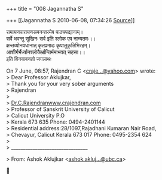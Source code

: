 +++
title = "008 Jagannatha S"

+++
[[Jagannatha S	2010-06-08, 07:34:26 [Source](https://groups.google.com/g/bvparishat/c/mTIwMgCDm6g)]]



रामायणपारायणसमनन्तरमेव पाठ्यपद्यानाम्।  
सर्वे भवन्तु सुखिनः सर्व इति श्लोक एष नान्यतमः।।  
क्षन्तव्योनवधानात् कृतप्रमादः कृपालुकृतिभिरहम्।  
आशीर्गर्भैर्ध्यानश्लोकैर्भ्रान्तिर्ममाभवत् सहसा।।  
इति विनयावनतो जगन्नाथः

  
On 7 June, 08:57, Rajendran C \<[craje...@yahoo.com]()\> wrote:  
\> Dear Professor Aklujkar,  
\> Thank you for your very sober arguments  
\> Rajendran  
\>  
\>
[Dr.C.Rajendranwww.crajendran.com](http://Dr.C.Rajendranwww.crajendran.com)  
\> Professor of Sanskrit University of Calicut  
\> Calicut University P.O  
\> Kerala 673 635 Phone: 0494-2401144  
\> Residential address:28/1097,Rajadhani Kumaran Nair Road,  
\> Chevayur, Calicut Kerala 673 017 Phone: 0495-2354 624  
\>  
\> \_\_\_\_\_\_\_\_\_\_\_\_\_\_\_\_\_\_\_\_\_\_\_\_\_\_\_\_\_\_\_\_  

\> From: Ashok Aklujkar \<[ashok.akluj...@ubc.ca]()\>




